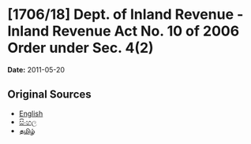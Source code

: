 # [1706/18] Dept. of Inland Revenue - Inland Revenue Act No. 10 of 2006 Order under Sec. 4(2)

**Date:** 2011-05-20

## Original Sources

- [English](https://documents.gov.lk/view/extra-gazettes/2011/5/1706-18_E.pdf)
- [සිංහල](https://documents.gov.lk/view/extra-gazettes/2011/5/1706-18_S.pdf)
- [தமிழ்](https://documents.gov.lk/view/extra-gazettes/2011/5/1706-18_T.pdf)
